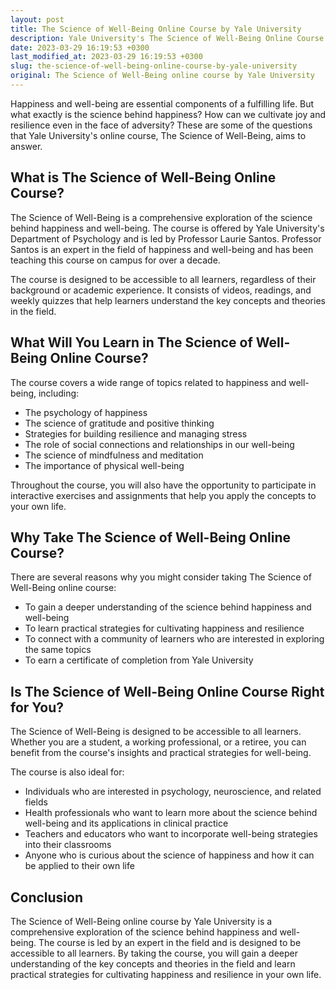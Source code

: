 ```yaml
---
layout: post
title: The Science of Well-Being Online Course by Yale University
description: Yale University's The Science of Well-Being Online Course is a comprehensive exploration of the science behind happiness and well-being.
date: 2023-03-29 16:19:53 +0300
last_modified_at: 2023-03-29 16:19:53 +0300
slug: the-science-of-well-being-online-course-by-yale-university
original: The Science of Well-Being online course by Yale University
---
```


Happiness and well-being are essential components of a fulfilling life. But what exactly is the science behind happiness? How can we cultivate joy and resilience even in the face of adversity? These are some of the questions that Yale University's online course, The Science of Well-Being, aims to answer. 

## What is The Science of Well-Being Online Course? 

The Science of Well-Being is a comprehensive exploration of the science behind happiness and well-being. The course is offered by Yale University's Department of Psychology and is led by Professor Laurie Santos. Professor Santos is an expert in the field of happiness and well-being and has been teaching this course on campus for over a decade. 

The course is designed to be accessible to all learners, regardless of their background or academic experience. It consists of videos, readings, and weekly quizzes that help learners understand the key concepts and theories in the field. 

## What Will You Learn in The Science of Well-Being Online Course? 

The course covers a wide range of topics related to happiness and well-being, including: 

- The psychology of happiness 
- The science of gratitude and positive thinking 
- Strategies for building resilience and managing stress 
- The role of social connections and relationships in our well-being 
- The science of mindfulness and meditation 
- The importance of physical well-being 

Throughout the course, you will also have the opportunity to participate in interactive exercises and assignments that help you apply the concepts to your own life. 

## Why Take The Science of Well-Being Online Course? 

There are several reasons why you might consider taking The Science of Well-Being online course: 

- To gain a deeper understanding of the science behind happiness and well-being 
- To learn practical strategies for cultivating happiness and resilience 
- To connect with a community of learners who are interested in exploring the same topics 
- To earn a certificate of completion from Yale University 

## Is The Science of Well-Being Online Course Right for You? 

The Science of Well-Being is designed to be accessible to all learners. Whether you are a student, a working professional, or a retiree, you can benefit from the course's insights and practical strategies for well-being. 

The course is also ideal for: 

- Individuals who are interested in psychology, neuroscience, and related fields 
- Health professionals who want to learn more about the science behind well-being and its applications in clinical practice 
- Teachers and educators who want to incorporate well-being strategies into their classrooms 
- Anyone who is curious about the science of happiness and how it can be applied to their own life 

## Conclusion 

The Science of Well-Being online course by Yale University is a comprehensive exploration of the science behind happiness and well-being. The course is led by an expert in the field and is designed to be accessible to all learners. By taking the course, you will gain a deeper understanding of the key concepts and theories in the field and learn practical strategies for cultivating happiness and resilience in your own life.